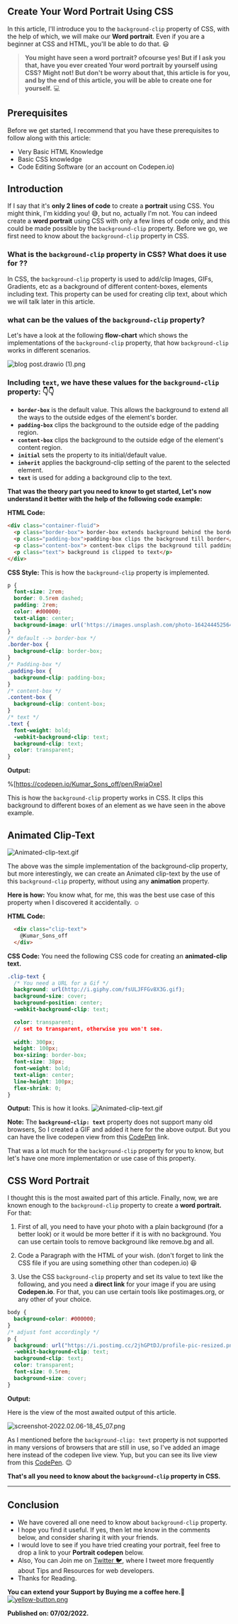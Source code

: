 ## Create Your Word Portrait Using CSS

In this article, I'll introduce you to the `background-clip` property of CSS, with the help of which, we will make our **Word portrait**. Even if you are a beginner at CSS and HTML, you'll be able to do that. 😃

> **You might have seen a word portrait? ofcourse yes! But if I ask you that, have you ever created Your word portrait by yourself using CSS? Might not! But don't be worry about that, this article is for you, and by the end of this article, you will be able to create one for yourself.** 💻

## Prerequisites
Before we get started, I recommend that you have these prerequisites to follow along with this article:
- Very Basic HTML Knowledge
- Basic CSS knowledge
- Code Editing Software (or an account on Codepen.io)

## Introduction
If I say that it's **only 2 lines of code** to create a **portrait** using CSS. You might think, I'm kidding you! 😅, but no, actually I'm not. You can indeed create a **word portrait** using CSS with only a few lines of code only, and this could be made possible by the `background-clip` property. Before we go, we first need to know about the `background-clip` property in CSS.

### What is the `background-clip` property in CSS? What does it use for ??

In CSS, the `background-clip` property is used to add/clip Images, GIFs, Gradients, etc as a background of different content-boxes, elements including text. This property can be used for creating clip text, about which we will talk later in this article.

### what can be the values of the `background-clip` property?
Let's have a look at the following **flow-chart** which shows the implementations of the `background-clip` property, that how `background-clip` works in different scenarios.

![blog post.drawio (1).png](https://cdn.hashnode.com/res/hashnode/image/upload/v1644134131100/0IXhFHI1Q.png)


### Including `text`, we have these values for the `background-clip` property: 👇👇
- **`border-box`** is the default value. This allows the background to extend all the ways to the outside edges of the element's border.
- **`padding-box`** clips the background to the outside edge of the padding region.
- **`content-box`** clips the background to the outside edge of the element's content region.
- **`initial`** sets the property to its initial/default value.
- **`inherit`** applies the background-clip setting of the parent to the selected element.
- **`text`** is used for adding a background clip to the text.

**That was the theory part you need to know to get started, Let's now understand it better with the help of the following code example:** 

**HTML Code:**

```html
<div class="container-fluid">
  <p class="border-box"> border-box extends background behind the borders</p>
  <p class="padding-box">padding-box clips the background till border</p>
  <p class="content-box"> content-box clips the background till padding area</p>
  <p class="text"> background is clipped to text</p>
</div>
```

**CSS Style:** This is how the `background-clip` property is implemented.

```css
p {
  font-size: 2rem;
  border: 0.5rem dashed;
  padding: 2rem;
  color: #d00000;
  text-align: center;
  background-image: url('https://images.unsplash.com/photo-1642444525640-d3eb287ed389?crop=entropy&cs=tinysrgb&fit=max&fm=jpg&ixid=MnwxNDU4OXwwfDF8cmFuZG9tfHx8fHx8fHx8MTY0NDEyOTE3Nw&ixlib=rb-1.2.1&q=80&w=400');
}
/* default --> border-box */
.border-box {
  background-clip: border-box;
}
/* Padding-box */
.padding-box { 
  background-clip: padding-box;
}
/* content-box */
.content-box { 
  background-clip: content-box;
}
/* text */
.text {
  font-weight: bold;
  -webkit-background-clip: text;
  background-clip: text;
  color: transparent;
}
```

**Output:** 

%[https://codepen.io/Kumar_Sons_off/pen/RwjaOxe]

This is how the `background-clip` property works in CSS. It clips this background to different boxes of an element as we have seen in the above example.


## Animated Clip-Text 


![Animated-clip-text.gif](https://cdn.hashnode.com/res/hashnode/image/upload/v1644150992448/wgniDHqoI.gif)

The above was the simple implementation of the background-clip property, but more interestingly, we can create an Animated clip-text by the use of this `background-clip` property, without using any **animation** property.

**Here is how:** You know what, for me, this was the best use case of this property when I discovered it accidentally. ☺️

**HTML Code:**

```html
  <div class="clip-text">
    @Kumar_Sons_off
  </div>
```
**CSS Code:** You need the following CSS code for creating an **animated-clip text.**
```css
.clip-text {
  /* You need a URL for a Gif */
  background: url(http://i.giphy.com/fsULJFFGv8X3G.gif);
  background-size: cover;
  background-position: center;
  -webkit-background-clip: text;

  color: transparent; 
  // set to transparent, otherwise you won't see.
  
  width: 300px;
  height: 100px;
  box-sizing: border-box;
  font-size: 38px;
  font-weight: bold;
  text-align: center;
  line-height: 100px;
  flex-shrink: 0;
}
```
**Output:** This is how it looks.
![Animated-clip-text.gif](https://cdn.hashnode.com/res/hashnode/image/upload/v1644150992448/wgniDHqoI.gif)

**Note:** The **`background-clip: text`** property does not support many old browsers, So I created a GIF and added it here for the above output. But you can have the live codepen view from this [CodePen](https://codepen.io/Kumar_Sons_off/pen/BadmxbK) link.

That was a lot much for the `background-clip` property for you to know, but let's have one more implementation or use case of this property.

## CSS Word Portrait

I thought this is the most awaited part of this article. Finally, now, we are known enough to the `background-clip` property to create a **word portrait.** For that:

1. First of all, you need to have your photo with a plain background (for a better look) or it would be more better if it is with no background. You can use certain tools to remove background like remove.bg and all.

2. Code a Paragraph with the HTML of your wish. (don't forget to link the CSS file if you are using something other than codepen.io) 😆

3. Use the CSS `background-clip` property and set its value to text like the following, and you need a **direct link** for your image if you are using **Codepen.io**. For that, you can use certain tools like postimages.org, or any other of your choice.

```css
body {
  background-color: #000000;
}
/* adjust font accordingly */
p {
  background: url("https://i.postimg.cc/2jhGPtDJ/profile-pic-resized.png");
  -webkit-background-clip: text;
  background-clip: text;
  color: transparent;
  font-size: 0.5rem;
  background-size: cover;
}

```
**Output:**

Here is the view of the most awaited output of this article. 


![screenshot-2022.02.06-18_45_07.png](https://cdn.hashnode.com/res/hashnode/image/upload/v1644158743307/1BZ4SvDkg.png)

As I mentioned before the `background-clip: text` property is not supported in many versions of browsers that are still in use, so I've added an image here instead of the codepen live view. Yup, but you can see its live view from this [CodePen](https://codepen.io/Kumar_Sons_off/pen/XWevyZo). 😉

**That's all you need to know about the `background-clip` property in CSS.**

<hr/>

## Conclusion
- We have covered all one need to know about `background-clip` property.
- I hope you find it useful. If yes, then let me know in the comments below, and consider sharing it with your friends.
- I would love to see if you have tried creating your portrait, feel free to drop a link to your **Portrait codepen** below.
- Also, You can Join me on [Twitter 🐦](https://twitter.com/Kumar_Sons_off), where I tweet more frequently about Tips and Resources for web developers.
- Thanks for Reading.

**You can extend your Support by Buying me a coffee here.**🌴
[![yellow-button.png](https://cdn.hashnode.com/res/hashnode/image/upload/v1644160648145/jcCO-V5ENx.png)
](https://www.buymeacoffee.com/Kumar_sons_off)

**Published on: 07/02/2022.**